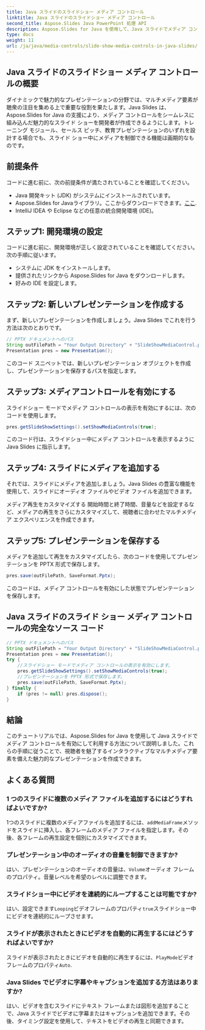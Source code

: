 ```yaml
---
title: Java スライドのスライドショー メディア コントロール
linktitle: Java スライドのスライドショー メディア コントロール
second_title: Aspose.Slides Java PowerPoint 処理 API
description: Aspose.Slides for Java を使用して、Java スライドでメディア コントロールを有効にして使用する方法を学習します。メディア コントロールを使用してプレゼンテーションを強化します。
type: docs
weight: 11
url: /ja/java/media-controls/slide-show-media-controls-in-java-slides/
---
```


## Java スライドのスライドショー メディア コントロールの概要

ダイナミックで魅力的なプレゼンテーションの分野では、マルチメディア要素が聴衆の注目を集める上で重要な役割を果たします。Java Slides は、Aspose.Slides for Java の支援により、メディア コントロールをシームレスに組み込んだ魅力的なスライド ショーを開発者が作成できるようにします。トレーニング モジュール、セールス ピッチ、教育プレゼンテーションのいずれを設計する場合でも、スライド ショー中にメディアを制御できる機能は画期的なものです。

## 前提条件

コードに進む前に、次の前提条件が満たされていることを確認してください。

- Java 開発キット (JDK) がシステムにインストールされています。
-  Aspose.Slides for Javaライブラリ。ここからダウンロードできます。[ここ](https://releases.aspose.com/slides/java/).
- IntelliJ IDEA や Eclipse などの任意の統合開発環境 (IDE)。

## ステップ1: 開発環境の設定

コードに進む前に、開発環境が正しく設定されていることを確認してください。次の手順に従います。

- システムに JDK をインストールします。
- 提供されたリンクから Aspose.Slides for Java をダウンロードします。
- 好みの IDE を設定します。

## ステップ2: 新しいプレゼンテーションを作成する

まず、新しいプレゼンテーションを作成しましょう。Java Slides でこれを行う方法は次のとおりです。

```java
// PPTX ドキュメントへのパス
String outFilePath = "Your Output Directory" + "SlideShowMediaControl.pptx";
Presentation pres = new Presentation();
```

このコード スニペットでは、新しいプレゼンテーション オブジェクトを作成し、プレゼンテーションを保存するパスを指定します。

## ステップ3: メディアコントロールを有効にする

スライドショー モードでメディア コントロールの表示を有効にするには、次のコードを使用します。

```java
pres.getSlideShowSettings().setShowMediaControls(true);
```

このコード行は、スライドショー中にメディア コントロールを表示するように Java Slides に指示します。

## ステップ4: スライドにメディアを追加する

それでは、スライドにメディアを追加しましょう。Java Slides の豊富な機能を使用して、スライドにオーディオ ファイルやビデオ ファイルを追加できます。

メディア再生をカスタマイズする
開始時間と終了時間、音量などを設定するなど、メディアの再生をさらにカスタマイズして、視聴者に合わせたマルチメディア エクスペリエンスを作成できます。

## ステップ5: プレゼンテーションを保存する

メディアを追加して再生をカスタマイズしたら、次のコードを使用してプレゼンテーションを PPTX 形式で保存します。

```java
pres.save(outFilePath, SaveFormat.Pptx);
```

このコードは、メディア コントロールを有効にした状態でプレゼンテーションを保存します。

## Java スライドのスライド ショー メディア コントロールの完全なソース コード

```java
// PPTX ドキュメントへのパス
String outFilePath = "Your Output Directory" + "SlideShowMediaControl.pptx";
Presentation pres = new Presentation();
try {
	//スライドショー モードでメディア コントロールの表示を有効にします。
	pres.getSlideShowSettings().setShowMediaControls(true);
	//プレゼンテーションを PPTX 形式で保存します。
	pres.save(outFilePath, SaveFormat.Pptx);
} finally {
	if (pres != null) pres.dispose();
}
```

## 結論

このチュートリアルでは、Aspose.Slides for Java を使用して Java スライドでメディア コントロールを有効にして利用する方法について説明しました。これらの手順に従うことで、視聴者を魅了するインタラクティブなマルチメディア要素を備えた魅力的なプレゼンテーションを作成できます。

## よくある質問

### 1 つのスライドに複数のメディア ファイルを追加するにはどうすればよいですか?

 1つのスライドに複数のメディアファイルを追加するには、`addMediaFrame`メソッドをスライドに挿入し、各フレームのメディア ファイルを指定します。その後、各フレームの再生設定を個別にカスタマイズできます。

### プレゼンテーション中のオーディオの音量を制御できますか?

はい、プレゼンテーションのオーディオの音量は、`Volume`オーディオ フレームのプロパティ。音量レベルを希望のレベルに調整できます。

### スライドショー中にビデオを連続的にループすることは可能ですか?

はい、設定できます`Looping`ビデオフレームのプロパティ`true`スライドショー中にビデオを連続的にループさせます。

### スライドが表示されたときにビデオを自動的に再生するにはどうすればよいですか?

スライドが表示されたときにビデオを自動的に再生するには、`PlayMode`ビデオフレームのプロパティ`Auto`.

### Java Slides でビデオに字幕やキャプションを追加する方法はありますか?

はい、ビデオを含むスライドにテキスト フレームまたは図形を追加することで、Java スライドでビデオに字幕またはキャプションを追加できます。その後、タイミング設定を使用して、テキストをビデオの再生と同期できます。